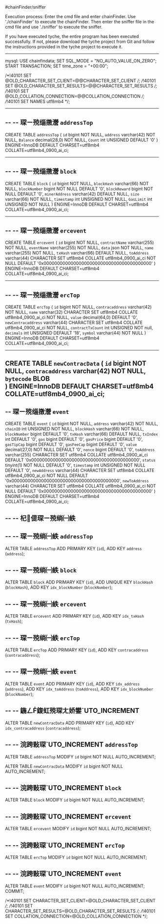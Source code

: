 #chainFinder/sniffer

Execution process: Enter the cmd file and enter chainFinder. Use './chainFinder' to execute the chainFinder. Then enter the sniffer file in the cmd file and use './sniffer' to execute the sniffer.

If you have executed tyche, the entire program has been executed successfully. If not, please download the tyche project from Git and follow the instructions provided in the tyche project to execute it.



---------------------
mysql:
USE chainfindata;
SET SQL_MODE = "NO_AUTO_VALUE_ON_ZERO";
START TRANSACTION;
SET time_zone = "+00:00";


/*!40101 SET @OLD_CHARACTER_SET_CLIENT=@@CHARACTER_SET_CLIENT */;
/*!40101 SET @OLD_CHARACTER_SET_RESULTS=@@CHARACTER_SET_RESULTS */;
/*!40101 SET @OLD_COLLATION_CONNECTION=@@COLLATION_CONNECTION */;
/*!40101 SET NAMES utf8mb4 */;

-- --------------------------------------------------------

--
-- 琛ㄧ殑缁撴瀯 `addressTop`
--

CREATE TABLE `addressTop` (
  `id` bigint NOT NULL,
  `address` varchar(42) NOT NULL,
  `Balance` decimal(28,0) NOT NULL,
  `Count` int UNSIGNED DEFAULT '0'
) ENGINE=InnoDB DEFAULT CHARSET=utf8mb4 COLLATE=utf8mb4_0900_ai_ci;

-- --------------------------------------------------------

--
-- 琛ㄧ殑缁撴瀯 `block`
--

CREATE TABLE `block` (
  `id` bigint NOT NULL,
  `blockHash` varchar(66) NOT NULL,
  `blockNumber` bigint NOT NULL DEFAULT '0',
  `blockReward` bigint NOT NULL DEFAULT '0',
  `minerAddress` varchar(42) DEFAULT NULL,
  `size` varchar(66) NOT NULL, 
  `timestamp` int UNSIGNED NOT NULL,
  `GasLimit` int UNSIGNED NOT NULL
) ENGINE=InnoDB DEFAULT CHARSET=utf8mb4 COLLATE=utf8mb4_0900_ai_ci;

-- --------------------------------------------------------

--
-- 琛ㄧ殑缁撴瀯 `ercevent`
--

CREATE TABLE `ercevent` (
  `id` bigint NOT NULL,
  `contractName` varchar(255) NOT NULL,
  `eventName` varchar(255) NOT NULL,
  `data` json NOT NULL,
  `name` varchar(255) NOT NULL,
  `txHash` varchar(66) DEFAULT NULL,
  `toAddress` varchar(44) CHARACTER SET utf8mb4 COLLATE utf8mb4_0900_ai_ci NOT NULL DEFAULT '0x0000000000000000000000000000000000000000'
) ENGINE=InnoDB DEFAULT CHARSET=utf8mb4 COLLATE=utf8mb4_0900_ai_ci;

-- --------------------------------------------------------

--
-- 琛ㄧ殑缁撴瀯 `ercTop`
--

CREATE TABLE `ercTop` (
  `id` bigint NOT NULL,
  `contracaddress` varchar(42) NOT NULL,
  `name` varchar(32) CHARACTER SET utf8mb4 COLLATE utf8mb4_0900_ai_ci NOT NULL,
  `value` decimal(64,0) DEFAULT '0',
  `newContracaddress` varchar(44) CHARACTER SET utf8mb4 COLLATE utf8mb4_0900_ai_ci NOT NULL,
  `contractTxCount` int UNSIGNED NOT null,
  `decimals` int UNSIGNED DEFAULT '18',
  `symbol` varchar(44)  NOT NULL
) ENGINE=InnoDB DEFAULT CHARSET=utf8mb4 COLLATE=utf8mb4_0900_ai_ci;

-- --------------------------------------------------------
CREATE TABLE `newContracData` (
  `id` bigint NOT NULL,
  `contracaddress` varchar(42) NOT NULL,
  `bytecode` BLOB  
) ENGINE=InnoDB DEFAULT CHARSET=utf8mb4 COLLATE=utf8mb4_0900_ai_ci;
--
-- 琛ㄧ殑缁撴瀯 `event`
--

CREATE TABLE `event` (
  `id` bigint NOT NULL,
  `address` varchar(42) NOT NULL,
  `chainID` int UNSIGNED NOT NULL,
  `blockHash` varchar(66) NOT NULL,
  `blockNumber` bigint DEFAULT '0',
  `txHash` varchar(66) DEFAULT NULL,
  `txIndex` int DEFAULT '0',
  `gas` bigint DEFAULT '0',
  `gasPrice` bigint DEFAULT '0',
  `gasTipCap` bigint DEFAULT '0',
  `gasFeeCap` bigint DEFAULT '0',
  `value` decimal(27,0) NOT NULL DEFAULT '0',
  `nonce` bigint DEFAULT '0',
  `toAddress` varchar(255) CHARACTER SET utf8mb4 COLLATE utf8mb4_0900_ai_ci DEFAULT '0x0000000000000000000000000000000000000000',
  `status` tinyint(1) NOT NULL DEFAULT '0',
  `timestamp` int UNSIGNED NOT NULL DEFAULT '0',
  `newAddress` varchar(44) CHARACTER SET utf8mb4 COLLATE utf8mb4_0900_ai_ci NOT NULL DEFAULT '0x0000000000000000000000000000000000000000',
  `newToAddress` varchar(44) CHARACTER SET utf8mb4 COLLATE utf8mb4_0900_ai_ci NOT NULL DEFAULT '0x0000000000000000000000000000000000000000'
) ENGINE=InnoDB DEFAULT CHARSET=utf8mb4 COLLATE=utf8mb4_0900_ai_ci;

--
-- 杞偍琛ㄧ殑绱㈠紩
--

--
-- 琛ㄧ殑绱㈠紩 `addressTop`
--
ALTER TABLE `addressTop`
  ADD PRIMARY KEY (`id`),
  ADD KEY `address` (`address`);

--
-- 琛ㄧ殑绱㈠紩 `block`
--
ALTER TABLE `block`
  ADD PRIMARY KEY (`id`),
  ADD UNIQUE KEY `blockHash` (`blockHash`),
  ADD KEY `idx_blockNumber` (`blockNumber`);

--
-- 琛ㄧ殑绱㈠紩 `ercevent`
--
ALTER TABLE `ercevent`
  ADD PRIMARY KEY (`id`),
  ADD KEY `idx_txHash` (`txHash`);

--
-- 琛ㄧ殑绱㈠紩 `ercTop`
--
ALTER TABLE `ercTop`
  ADD PRIMARY KEY (`id`),
  ADD KEY `contracaddress` (`contracaddress`);

--
-- 琛ㄧ殑绱㈠紩 `event`
--
ALTER TABLE `event`
  ADD PRIMARY KEY (`id`),
  ADD KEY `idx_address` (`address`),
  ADD KEY `idx_toAddress` (`toAddress`),
  ADD KEY `idx_blockNumber` (`blockNumber`);
 
 
--
-- 鍦ㄥ鍑虹殑琛ㄤ娇鐢ˋUTO_INCREMENT
--
ALTER TABLE `newContracData`
  ADD PRIMARY KEY (`id`),
  ADD KEY `idx_contracaddress` (`contracaddress`);



--
-- 浣跨敤琛ˋUTO_INCREMENT `addressTop`
--
ALTER TABLE `addressTop`
  MODIFY `id` bigint NOT NULL AUTO_INCREMENT;

ALTER TABLE `newContracData`
  MODIFY `id` bigint NOT NULL AUTO_INCREMENT;
 
--
-- 浣跨敤琛ˋUTO_INCREMENT `block`
--
ALTER TABLE `block`
  MODIFY `id` bigint NOT NULL AUTO_INCREMENT;

--
-- 浣跨敤琛ˋUTO_INCREMENT `ercevent`
--
ALTER TABLE `ercevent`
  MODIFY `id` bigint NOT NULL AUTO_INCREMENT;

--
-- 浣跨敤琛ˋUTO_INCREMENT `ercTop`
--
ALTER TABLE `ercTop`
  MODIFY `id` bigint NOT NULL AUTO_INCREMENT;

--
-- 浣跨敤琛ˋUTO_INCREMENT `event`
--
ALTER TABLE `event`
  MODIFY `id` bigint NOT NULL AUTO_INCREMENT;
COMMIT;

/*!40101 SET CHARACTER_SET_CLIENT=@OLD_CHARACTER_SET_CLIENT */;
/*!40101 SET CHARACTER_SET_RESULTS=@OLD_CHARACTER_SET_RESULTS */;
/*!40101 SET COLLATION_CONNECTION=@OLD_COLLATION_CONNECTION */;
